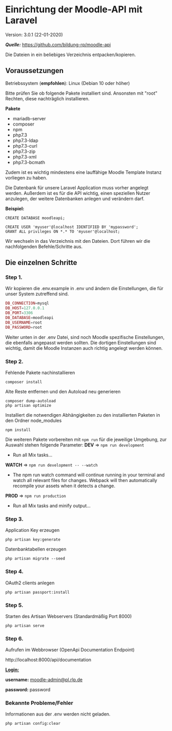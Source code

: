 # Einrichtung der Moodle-API mit Laravel

Version: 3.0.1 (22-01-2020)

***Quelle:*** 
https://github.com/bildung-rp/moodle-api

Die Dateien in ein beliebiges Verzeichnis entpacken/kopieren.

## Voraussetzungen
Betriebssystem (**empfohlen**): Linux (Debian 10 oder höher)

Bitte prüfen Sie ob folgende Pakete installiert sind.
Ansonsten mit "root" Rechten, diese nachträglich installieren.

**Pakete**

- mariadb-server
- composer
- npm
- php7.3
- php7.3-ldap
- php7.3-curl 
- php7.3-zip 
- php7.3-xml 
- php7.3-bcmath

Zudem ist es wichtig mindestens eine lauffähige Moodle Template Instanz vorliegen zu haben.

Die Datenbank für unsere Laravel Application muss vorher angelegt werden.
Außerdem ist es für die API wichtig, einen speziellen Nutzer anzulegen, der weitere Datenbanken anlegen und verändern darf.

**Beispiel:**

```mysql
CREATE DATABASE moodleapi;
```

```mysql
CREATE USER 'myuser'@localhost IDENTIFIED BY 'mypassword';
GRANT ALL privileges ON *.* TO 'myuser'@localhost;
```

Wir wechseln in das Verzeichnis mit den Dateien.
Dort führen wir die nachfolgenden Befehle/Schritte aus.

## Die einzelnen Schritte

### Step 1.

Wir kopieren die .env.example in .env und ändern die Einstellungen, die für unser System zutreffend sind.
```php
DB_CONNECTION=mysql
DB_HOST=127.0.0.1
DB_PORT=3306
DB_DATABASE=moodleapi
DB_USERNAME=root
DB_PASSWORD=root
```

Weiter unten in der .env Datei, sind noch Moodle spezifische Einstellungen, die ebenfalls angepasst werden sollten.
Die dortigen Einstellungen sind wichtig, damit die Moodle Instanzen auch richtig angelegt werden können.

### Step 2. 

Fehlende Pakete nachinstallieren

```
composer install
```

Alte Reste entfernen und den Autoload neu generieren
```shell
composer dump-autoload
php artisan optimize
```

Installiert die notwendigen Abhängigkeiten zu den installierten Paketen in den Ordner node_modules
```shell
npm install
```

Die weiteren Pakete vorbereiten mit `npm run` für die jeweilige Umgebung, zur Auswahl stehen folgende Parameter:
**DEV** => `npm run development`

- Run all Mix tasks...

**WATCH** => `npm run development -- --watch`

* The npm run watch command will continue running in your terminal and watch all relevant files for changes. Webpack will then automatically recompile your assets when it detects a change.

**PROD** => `npm run production`

* Run all Mix tasks and minify output...

### Step 3.
Application Key erzeugen
```shell 
php artisan key:generate
```

Datenbanktabellen erzeugen
```shell
php artisan migrate --seed
```

### Step 4.

OAuth2 clients anlegen
```shell
php artisan passport:install
```

### Step 5.

Starten des Artisan Webservers (Standardmäßig Port 8000)

```shell
php artisan serve
```

### Step 6.
Aufrufen im Webbrowser (OpenApi Documentation Endpoint)

http://localhost:8000/api/documentation

**<u>Login:</u>**

**username:** moodle-admin@pl.rlp.de

**password:** password


### Bekannte Probleme/Fehler
Informationen aus der .env werden nicht geladen.

```shell
php artisan config:clear
```
